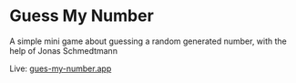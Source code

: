# Guess My Number

A simple mini game about guessing a random generated number, with the help of Jonas Schmedtmann

Live: [gues-my-number.app](https://-abdomohamad.netlify.app)
